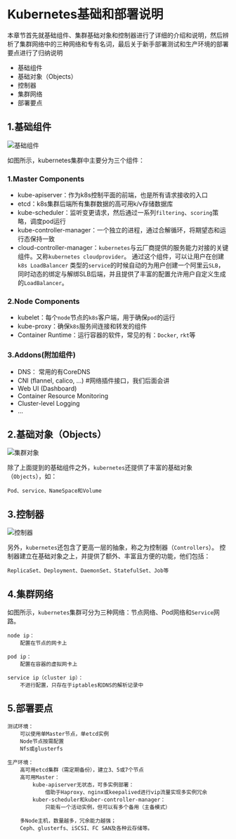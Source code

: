 # Kubernetes基础和部署说明
本章节首先就基础组件、集群基础对象和控制器进行了详细的介绍和说明，然后辨析了集群网络中的三种网络和专有名词，最后关于新手部署测试和生产环境的部署要点进行了归纳说明

- 基础组件
- 基础对象（Objects）
- 控制器
- 集群网络
- 部署要点

## 1.基础组件

![基础组件](https://github-aaron89.oss-cn-beijing.aliyuncs.com/Kubernetes/kubernetes_components.png)


如图所示，kubernetes集群中主要分为三个组件：
### 1.Master Components
- kube-apiserver：作为k8s控制平面的前端，也是所有请求接收的入口
- etcd：k8s集群后端所有集群数据的高可用k/v存储数据库
- kube-scheduler：监听变更请求，然后通过一系列`filtering`、`scoring`策略，调度pod运行
- kube-controller-manager：一个独立的进程，通过合解循环，将期望态和运行态保持一致
- cloud-controller-manager：`kubernetes`与云厂商提供的服务能力对接的关键组件。又称`kubernetes cloudprovider`。 通过这个组件，可以让用户在创建`k8s LoadBalancer` 类型的`service`的时候自动的为用户创建一个阿里云`SLB`，同时动态的绑定与解绑SLB后端，并且提供了丰富的配置允许用户自定义生成的`LoadBalancer`。

### 2.Node Components
- kubelet：每个`node`节点的`k8s`客户端，用于确保`pod`的运行
- kube-proxy：确保`k8s`服务间连接和转发的组件
- Container Runtime：运行容器的软件，常见的有：`Docker`, `rkt`等

### 3.Addons(附加组件)
- DNS： 常用的有CoreDNS
- CNI (flannel, calico, ...)     #网络插件接口，我们后面会讲
- Web UI (Dashboard) 
- Container Resource Monitoring
- Cluster-level Logging
- ...

## 2.基础对象（Objects）

![集群对象](https://github-aaron89.oss-cn-beijing.aliyuncs.com/Kubernetes/k8s-basicobjects.png)

除了上面提到的基础组件之外，`kubernetes`还提供了丰富的基础对象（`Objects`），如：
```text
Pod、service、NameSpace和Volume
```

## 3.控制器

![控制器](https://github-aaron89.oss-cn-beijing.aliyuncs.com/Kubernetes/k8s-controllers.png)

另外，`kubernetes`还包含了更高一层的抽象，称之为控制器（`Controllers`）。
控制器建立在基础对象之上，并提供了额外、丰富且方便的功能，他们包括：
```text
ReplicaSet、Deployment、DaemonSet、StatefulSet、Job等
```

## 4.集群网络

如图所示，`kubernetes`集群可分为三种网络：节点网络、Pod网络和`Service`网路。
```text
node ip：
    配置在节点的网卡上
    
pod ip：
    配置在容器的虚拟网卡上
    
service ip（cluster ip）：
    不进行配置，只存在于iptables和DNS的解析记录中
```    

## 5.部署要点
```text
测试环境：
    可以使用单Master节点，单etcd实例
    Node节点按需配置
    Nfs或glusterfs
    
生产环境：
    高可用etcd集群（需定期备份），建立3、5或7个节点
    高可用Master：
        kube-apiserver无状态，可多实例部署：
            借助于Haproxy、nginx或keepalived进行vip流量实现多实例冗余    
        kuber-scheduler和kuber-controller-manager：
            只能有一个活动实例，但可以有多个备用（主备模式）
            
    多Node主机，数量越多，冗余能力越强；
    Ceph、glusterfs、iSCSI、FC SAN及各种云存储等。

```
